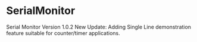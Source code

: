 # SerialMonitor
Serial Monitor Version 1.0.2
New Update: Adding  Single Line demonstration feature suitable for counter/timer applications.
